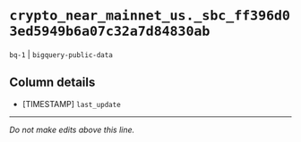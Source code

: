 # `crypto_near_mainnet_us._sbc_ff396d03ed5949b6a07c32a7d84830ab`
`bq-1` | `bigquery-public-data`

## Column details
* [TIMESTAMP] `last_update`

-------------------------------------------------------------------------------
*Do not make edits above this line.*
